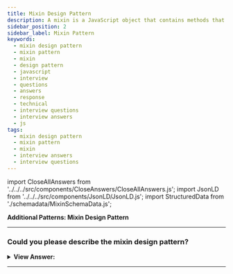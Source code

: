 ```yaml
---
title: Mixin Design Pattern
description: A mixin is a JavaScript object that contains methods that other classes can use without inheriting from it. JavaScript Frontend Phone Interview Questions
sidebar_position: 2
sidebar_label: Mixin Pattern
keywords:
  - mixin design pattern
  - mixin pattern
  - mixin
  - design pattern
  - javascript
  - interview
  - questions
  - answers
  - response
  - technical
  - interview questions
  - interview answers
  - js
tags:
  - mixin design pattern
  - mixin pattern
  - mixin
  - interview answers
  - interview questions
---
```


import CloseAllAnswers from '../../../src/components/CloseAnswers/CloseAllAnswers.js';
import JsonLD from '../../../src/components/JsonLD/JsonLD.js';
import StructuredData from './schemadata/MixinSchemaData.js';

<JsonLD data={StructuredData} />

<head>
  <title>Mixin Design Pattern | JavaScript Interview Questions</title>
</head>

**Additional Patterns: Mixin Design Pattern**

<CloseAllAnswers />

---

### Could you please describe the mixin design pattern?

<details className='answer'>
  <summary>
    <strong>View Answer:</strong>
  </summary>
  <div>
    <div>
      <strong>Interview Response:</strong> A mixin is a JavaScript object with methods that other classes can use without inheriting it. In other words, a mixin provides methods for implementing a specific behavior, but we don't use it on its own; instead, we use it to add the behavior to other classes.<br/>
    </div>
    <div>
</div><br />
  <div><strong className="codeExample">Code Example:</strong><br /><br />

<img src="/img/mixin-pattern.png" /><br /><br/>

```js
// ES2015+ keywords/syntax used: class, constructor, const

class Person {
  constructor(firstName, lastName) {
    this.firstName = firstName;
    this.lastName = lastName;
    this.gender = 'male';
  }
}

// a new instance of Person can then easily be created as follows:
const clark = new Person('Clark', 'Kent');

// ES2015+ keywords/syntax used: class, constructor, extends super, const
class Superhero extends Person {
  constructor(firstName, lastName, powers) {
    // Invoke the superclass constructor
    super(firstName, lastName);
    this.powers = powers;
  }
}

// A new instance of Superher gets created as follows

const SuperMan = new Superhero('Clark', 'Kent', ['flight', 'heat-vision']);
console.log(SuperMan);

/* Outputs Person attributes as well as powers

Superhero {
  firstName: 'Clark',
  lastName: 'Kent',
  gender: 'male',
  powers: [ 'flight', 'heat-vision' ]
}

*/
```

<strong className="codeExample">Code Example:</strong>Mixins<br /><br />

<div>In JavaScript, we can look at inheriting from Mixins to collect functionality through extension. Each new class we define can have a superclass from which it can inherit methods and properties. Classes can also determine their properties and methods, and we can leverage this fact to promote function re-use.<br /><br /></div>

```js
// ES2015+ keywords/syntax used: class, constructor, extends, const, arrow functions

// Define a simple Car constructor
class Car {
  constructor({ model, color }) {
    this.model = model || 'no model provided';
    this.color = color || 'no colour provided';
  }
}

// Mixin
const Mixin = (superclass) =>
  class extends superclass {
    driveForward() {
      console.log('drive forward');
    }
    driveBackward() {
      console.log('drive backward');
    }
    driveSideways() {
      console.log('drive sideways');
    }
  };

class MyCar extends Mixin(Car) {}

// Create a new Car
const myCar = new MyCar({
  model: 'Ford Escort',
  color: 'blue',
});

// Test to make sure we now have access to the methods
myCar.driveForward();
myCar.driveBackward();

// Outputs:
// drive forward
// drive backward

const mySportsCar = new MyCar({
  model: 'Porsche',
  color: 'red',
});

mySportsCar.driveSideways();

// Outputs:
// drive sideways
```

</div>
<br />
  </div>
</details>

---
